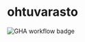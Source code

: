 # ohtuvarasto

![GHA workflow badge](https://github.com/rautiais/ohtuvarasto/workflows/CI/badge.svg)
